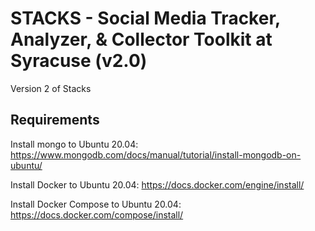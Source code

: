 # STACKS - Social Media Tracker, Analyzer, & Collector Toolkit at Syracuse (v2.0)
Version 2 of Stacks

## Requirements
Install mongo to Ubuntu 20.04: https://www.mongodb.com/docs/manual/tutorial/install-mongodb-on-ubuntu/

Install Docker to Ubuntu 20.04: https://docs.docker.com/engine/install/

Install Docker Compose to Ubuntu 20.04: https://docs.docker.com/compose/install/
